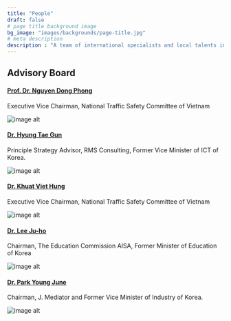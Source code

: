 ```yaml
---
title: "People"
draft: false
# page title background image
bg_image: "images/backgrounds/page-title.jpg"
# meta description
description : "A team of international specialists and local talents in various fields from Urban Architecture, Urban Design and Planning, Transporation Engineering, Asset Management, Operations Research, Reliability Engineering, Optimization, Statistics, and Economics."
---
```


## Advisory Board

#### [Prof. Dr. Nguyen Dong Phong](/people/dr-nguyen-dong-phong)

Executive Vice Chairman, National Traffic Safety Committee of Vietnam

![image alt ](/images/team/AdvisoryBoard/nguyendongphong.jpg)

#### [Dr. Hyung Tae Gun](/people/dr-hyung-tae-gun)

Principle Strategy Advisor, RMS Consulting, Former Vice Minister of ICT of Korea.

![image alt ](/images/team/AdvisoryBoard/hyung.png)

#### [Dr. Khuat Viet Hung](/people/dr-khuat-viet-hung)

Executive Vice Chairman, National Traffic Safety Committee of Vietnam

 ![image alt ](/images/team/AdvisoryBoard/khuatviethung.jpg)


#### [Dr. Lee Ju-ho](/people/dr-lee-ju-ho)

Chairman, The Education Commission AISA, Former Minister of Education of Korea

![image alt ](/images/team/AdvisoryBoard/leejuho.jpg)


#### [Dr. Park Young June](/people/dr-khuat-viet-hung)

Chairman, J. Mediator and Former Vice Minister of Industry of Korea.

![image alt ](/images/team/AdvisoryBoard/park.png)

